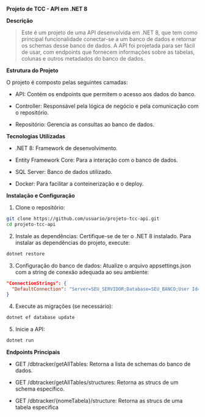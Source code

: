 **Projeto de TCC - API em .NET 8**

**Descrição**

> Este é um projeto de uma API desenvolvida em .NET 8, que tem como principal funcionalidade conectar-se a um banco de dados e retornar os schemas desse banco de dados. A API foi projetada para ser fácil de usar, com endpoints que fornecem informações sobre as tabelas, colunas e outros metadados do banco de dados.

**Estrutura do Projeto**

O projeto é composto pelas seguintes camadas:

- API: Contém os endpoints que permitem o acesso aos dados do banco.

- Controller: Responsável pela lógica de negócio e pela comunicação com o repositório.

- Repositório: Gerencia as consultas ao banco de dados.

**Tecnologias Utilizadas**

- .NET 8: Framework de desenvolvimento.

- Entity Framework Core: Para a interação com o banco de dados.

- SQL Server: Banco de dados utilizado.

- Docker: Para facilitar a conteinerização e o deploy.

**Instalação e Configuração**

1. Clone o repositório:
```bash
git clone https://github.com/usuario/projeto-tcc-api.git
cd projeto-tcc-api
```

2. Instale as dependências:
Certifique-se de ter o .NET 8 instalado. Para instalar as dependências do projeto, execute:

```bash
dotnet restore
```

3. Configuração do banco de dados:
Atualize o arquivo appsettings.json com a string de conexão adequada ao seu ambiente:
```json
"ConnectionStrings": {
  "DefaultConnection": "Server=SEU_SERVIDOR;Database=SEU_BANCO;User Id=SEU_USUARIO;Password=SUA_SENHA;"
}
```

4. Execute as migrações (se necessário):

```bash
dotnet ef database update
```

5. Inicie a API:
```bash
dotnet run
```
**Endpoints Principais**

- GET /dbtracker/getAllTables: Retorna a lista de schemas do banco de dados.

- GET /dbtracker/getAllTables/structures: Retorna as strucs de um schema específico.

- GET /dbtracker/{nomeTabela}/structure: Retorna as strucs de uma tabela especifica